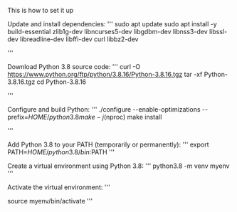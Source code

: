 This is how to set it up

Update and install dependencies:
'''
sudo apt update
sudo apt install -y build-essential zlib1g-dev libncurses5-dev libgdbm-dev libnss3-dev libssl-dev libreadline-dev libffi-dev curl libbz2-dev

'''

Download Python 3.8 source code:
'''
curl -O https://www.python.org/ftp/python/3.8.16/Python-3.8.16.tgz
tar -xf Python-3.8.16.tgz
cd Python-3.8.16

'''


Configure and build Python:
'''
./configure --enable-optimizations --prefix=$HOME/python3.8
make -j$(nproc)
make install

'''

Add Python 3.8 to your PATH (temporarily or permanently):
'''
export PATH=$HOME/python3.8/bin:$PATH
'''

Create a virtual environment using Python 3.8:
'''
python3.8 -m venv myenv
'''

Activate the virtual environment:
'''

source myenv/bin/activate
'''







